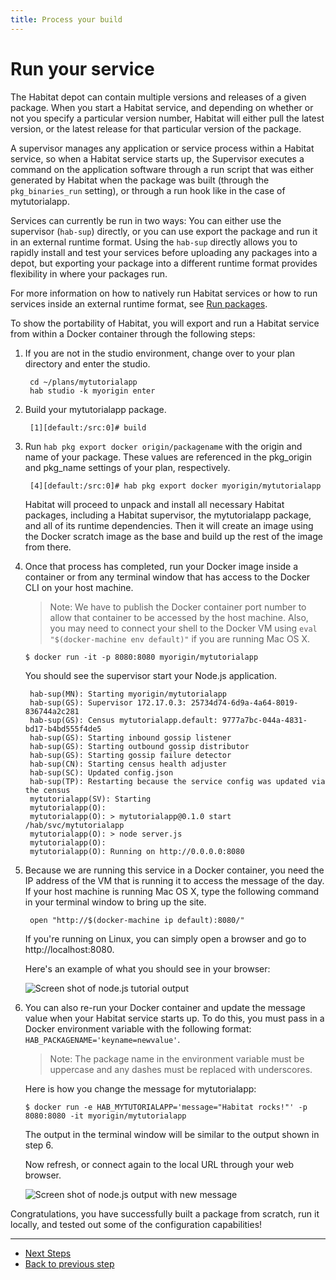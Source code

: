 ```yaml
---
title: Process your build
---
```


# Run your service
The Habitat depot can contain multiple versions and releases of a given package. When you start a Habitat service, and depending on whether or not you specify a particular version number, Habitat will either pull the latest version, or the latest release for that particular version of the package.

A supervisor manages any application or service process within a Habitat service, so when a Habitat service starts up, the Supervisor executes a command on the application software through a run script that was either generated by Habitat when the package was built (through the `pkg_binaries_run` setting), or through a run hook like in the case of mytutorialapp.

Services can currently be run in two ways: You can either use the supervisor (`hab-sup`) directly, or you can use export the package and run it in an external runtime format. Using the `hab-sup` directly allows you to rapidly install and test your services before uploading any packages into a depot, but exporting your package into a different runtime format provides flexibility in where your packages run.

For more information on how to natively run Habitat services or how to run services inside an external runtime format, see [Run packages](/docs/run-packages-overview).

To show the portability of Habitat, you will export and run a Habitat service from within a Docker container through the following steps:

1. If you are not in the studio environment, change over to your plan directory and enter the studio.

        cd ~/plans/mytutorialapp
        hab studio -k myorigin enter

2. Build your mytutorialapp package.

        [1][default:/src:0]# build

3. Run `hab pkg export docker origin/packagename` with the origin and name of your package. These values are referenced in the pkg_origin and pkg_name settings of your plan, respectively.

        [4][default:/src:0]# hab pkg export docker myorigin/mytutorialapp

    Habitat will proceed to unpack and install all necessary Habitat packages, including a Habitat supervisor, the mytutorialapp package, and all of its runtime dependencies. Then it will create an image using the Docker scratch image as the base and build up the rest of the image from there.

4. Once that process has completed, run your Docker image inside a container or from any terminal window that has access to the Docker CLI on your host machine.

    > Note: We have to publish the Docker container port number to allow that container to be accessed by the host machine. Also, you may need to connect your shell to the Docker VM using `eval "$(docker-machine env default)"` if you are running Mac OS X.

       $ docker run -it -p 8080:8080 myorigin/mytutorialapp

    You should see the supervisor start your Node.js application.

        hab-sup(MN): Starting myorigin/mytutorialapp
        hab-sup(GS): Supervisor 172.17.0.3: 25734d74-6d9a-4a64-8019-836744a2c281
        hab-sup(GS): Census mytutorialapp.default: 9777a7bc-044a-4831-bd17-b4bd555f4de5
        hab-sup(GS): Starting inbound gossip listener
        hab-sup(GS): Starting outbound gossip distributor
        hab-sup(GS): Starting gossip failure detector
        hab-sup(CN): Starting census health adjuster
        hab-sup(SC): Updated config.json
        hab-sup(TP): Restarting because the service config was updated via the census
        mytutorialapp(SV): Starting
        mytutorialapp(O):
        mytutorialapp(O): > mytutorialapp@0.1.0 start /hab/svc/mytutorialapp
        mytutorialapp(O): > node server.js
        mytutorialapp(O):
        mytutorialapp(O): Running on http://0.0.0.0:8080

5. Because we are running this service in a Docker container, you need the IP address of the VM that is running it to access the message of the day. If your host machine is running Mac OS X, type the following command in your terminal window to bring up the site.

        open "http://$(docker-machine ip default):8080/"

    If you're running on Linux, you can simply open a browser and go to http://localhost:8080.

    Here's an example of what you should see in your browser:

    ![Screen shot of node.js tutorial output](/images/nodejs-tutorial-output.png)

6. You can also re-run your Docker container and update the message value when your Habitat service starts up. To do this, you must pass in a Docker environment variable with the following format: `HAB_PACKAGENAME='keyname=newvalue'`.

    > Note: The package name in the environment variable must be uppercase and any dashes must be replaced with underscores.

    Here is how you change the message for mytutorialapp:


       $ docker run -e HAB_MYTUTORIALAPP='message="Habitat rocks!"' -p 8080:8080 -it myorigin/mytutorialapp

    The output in the terminal window will be similar to the output shown in step 6.

    Now refresh, or connect again to the local URL through your web browser.

    ![Screen shot of node.js output with new message](/images/nodejs-tutorial-update-output.png)

Congratulations, you have successfully built a package from scratch, run it locally, and tested out some of the configuration capabilities!

<hr>
<ul class="main-content--button-nav">
  <li><a href="/tutorials/getting-started-next-steps" class="button cta">Next Steps</a></li>
  <li><a href="/tutorials/getting-started-configure-plan/">Back to previous step</a></li>
</ul>
